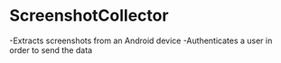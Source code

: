 # ScreenshotCollector
-Extracts screenshots from an Android device
-Authenticates a user in order to send the data
